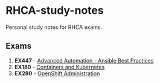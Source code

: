 # RHCA-study-notes
Personal study notes for RHCA exams.

## Exams

1. **EX447** - [Advanced Automation - Ansible Best Practices](https://github.com/alephgamma/RHCA-study-notes/blob/main/1_EX447_study_notes.md)
2. **EX180** - [Containers and Kubernetes](https://github.com/alephgamma/RHCA-study-notes/blob/main/2_EX180_study_notes.md)
3. **EX280** - [OpenShift Administration](https://github.com/alephgamma/RHCA-study-notes/blob/main/3_EX280_study_notes.md)
